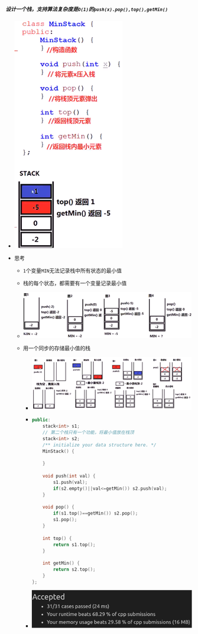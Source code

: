 ##### 设计一个栈，支持算法复杂度是`O(1)`的`push(x).pop(),top(),getMin()`

* ![image-20210825164752871](最小栈.assets/image-20210825164752871.png)

* 思考

  * `1`个变量`MIN`无法记录栈中所有状态的最小值

  * 栈的每个状态，都需要有一个变量记录最小值

  * ![image-20210825165003090](最小栈.assets/image-20210825165003090.png)

  * 用一个同步的存储最小值的栈

    * ![image-20210825170034427](最小栈.assets/image-20210825170034427.png)

    * ```c++
      public:
          stack<int> s1;
          // 第二个栈只有一个功能，将最小值放在栈顶
          stack<int> s2;
          /** initialize your data structure here. */
          MinStack() {
              
          }
          
          void push(int val) {
              s1.push(val);
              if(s2.empty()||val<=getMin()) s2.push(val);
          }
          
          void pop() {
              if(s1.top()==getMin()) s2.pop();
              s1.pop();
          }
          
          int top() {
              return s1.top();
          }
          
          int getMin() {
              return s2.top();
          }
      };
      ```

    * ![image-20210825170320960](最小栈.assets/image-20210825170320960.png)